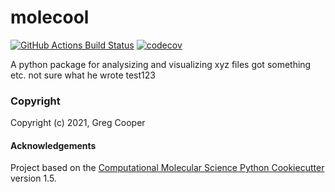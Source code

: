 molecool
==============================
[//]: # (Badges)
[![GitHub Actions Build Status](https://github.com/REPLACE_WITH_OWNER_ACCOUNT/molecool/workflows/CI/badge.svg)](https://github.com/REPLACE_WITH_OWNER_ACCOUNT/molecool/actions?query=workflow%3ACI)
[![codecov](https://codecov.io/gh/REPLACE_WITH_OWNER_ACCOUNT/molecool/branch/master/graph/badge.svg)](https://codecov.io/gh/REPLACE_WITH_OWNER_ACCOUNT/molecool/branch/master)


A python package for analysizing and visualizing xyz files got something etc. not sure what he wrote
test123
### Copyright

Copyright (c) 2021, Greg Cooper


#### Acknowledgements
 
Project based on the 
[Computational Molecular Science Python Cookiecutter](https://github.com/molssi/cookiecutter-cms) version 1.5.
